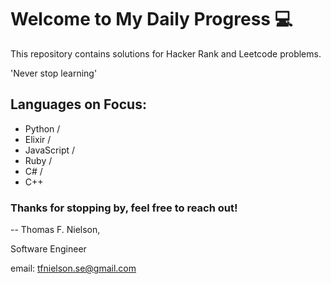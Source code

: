 # Welcome to My Daily Progress 💻

This repository contains solutions for Hacker Rank and Leetcode problems.

'Never stop learning'

## Languages on Focus:

- Python /
- Elixir /
- JavaScript /
- Ruby /
- C# /
- C++

### Thanks for stopping by, feel free to reach out!

--
Thomas F. Nielson,

Software Engineer

email: tfnielson.se@gmail.com
